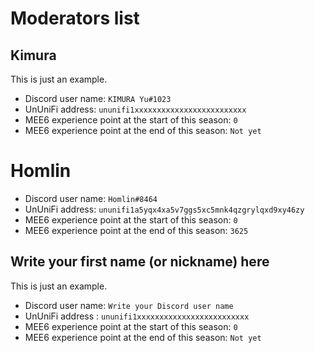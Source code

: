# Moderators list

## Kimura

This is just an example.

- Discord user name: `KIMURA Yu#1023`
- UnUniFi address: `ununifi1xxxxxxxxxxxxxxxxxxxxxxxxx`
- MEE6 experience point at the start of this season: `0`
- MEE6 experience point at the end of this season: `Not yet`

# Homlin

- Discord user name: `Homlin#8464`
- UnUniFi address: `ununifi1a5yqx4xa5v7ggs5xc5mnk4qzgrylqxd9xy46zy`
- MEE6 experience point at the start of this season: `0`
- MEE6 experience point at the end of this season: `3625`

## Write your first name (or nickname) here

This is just an example.

- Discord user name: `Write your Discord user name`
- UnUniFi address : `ununifi1xxxxxxxxxxxxxxxxxxxxxxxxx`
- MEE6 experience point at the start of this season: `0`
- MEE6 experience point at the end of this season: `Not yet`
